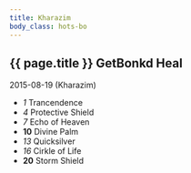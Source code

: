 ```yaml
---
title: Kharazim
body_class: hots-bo
---
```


## {{ page.title }} GetBonkd Heal
2015-08-19 (Kharazim)

-   _1_  Trancendence
-   _4_  Protective Shield
-   _7_  Echo of Heaven
- __10__ Divine Palm
-  _13_  Quicksilver
-  _16_  Cirkle of Life
- __20__ Storm Shield
